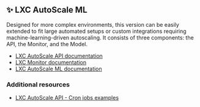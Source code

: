 ## ✨ LXC AutoScale ML
Designed for more complex environments, this version can be easily extended to fit large automated setups or custom integrations requiring machine-learning-driven autoscaling. It consists of three components: the API, the Monitor, and the Model.

- [LXC AutoScale API documentation](lxc_autoscale_api/README.md)
- [LXC Monitor documentation](lxc_monitor/README.md)
- [LXC AutoScale ML documentation](lxc_model/README.md)

### Additional resources

- [LXC AutoScale API - Cron jobs examples](https://github.com/fabriziosalmi/proxmox-lxc-autoscale-ml/blob/main/docs/lxc_autoscale_api/examples/README.md)
  
